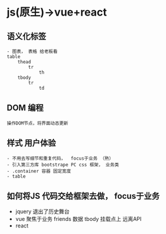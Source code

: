 # js(原生)->vue+react

## 语义化标签
    - 图表， 表格 给老板看
    table
        thead
            tr
                th
        tbody
            tr
                td

## DOM 编程
    操作DOM节点，将界面动态更新

## 样式  用户体验
    - 不用去写细节和重复代码，  focus于业务 （熟） 
    - 引入第三方库 bootstrape PC css 框架， 业务类
    - .container 容器 固定宽度
    - table

## 如何将JS  代码交给框架去做， focus于**业务**
- jquery 退出了历史舞台
- vue 
    聚焦于业务
    friends 数据
    tbody 挂载点上
    远离API
- react

